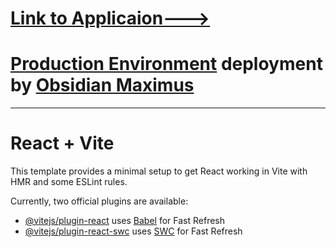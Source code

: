 
# [Link to Applicaion--->](https://kenshi-resumes-ai-powered.vercel.app/)
# [Production Environment](http://kenshi.krishnayadav.xyz/) deployment by [Obsidian Maximus](Github.com/obsidianmaximus)

<hr>

# React + Vite

This template provides a minimal setup to get React working in Vite with HMR and some ESLint rules.

Currently, two official plugins are available:

- [@vitejs/plugin-react](https://github.com/vitejs/vite-plugin-react/blob/main/packages/plugin-react/README.md) uses [Babel](https://babeljs.io/) for Fast Refresh
- [@vitejs/plugin-react-swc](https://github.com/vitejs/vite-plugin-react-swc) uses [SWC](https://swc.rs/) for Fast Refresh


